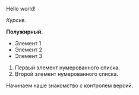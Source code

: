 Hello world!

*Курсив.*

**Полужирный.** 

* Элемент 1
* Элемент 2
* Элемент 3


1. Первый элемент нумерованного списка.
2. Второй элемент нумерованного списка.

Начинаем наше знакомство с контролем версий.